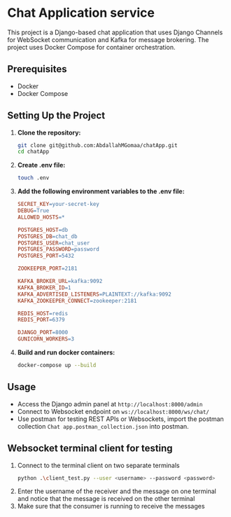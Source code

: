 # Chat Application service

This project is a Django-based chat application that uses Django Channels for WebSocket communication and Kafka for message brokering. The project uses Docker Compose for container orchestration.

## Prerequisites

- Docker
- Docker Compose


## Setting Up the Project

1. **Clone the repository:**

   ```bash
   git clone git@github.com:AbdallahMGomaa/chatApp.git
   cd chatApp
   ```
   
2. **Create .env file:**
    ```bash
    touch .env
    ```
3. **Add the following environment variables to the .env file:**
    ```makefile
    SECRET_KEY=your-secret-key
    DEBUG=True
    ALLOWED_HOSTS=*
    
    POSTGRES_HOST=db
    POSTGRES_DB=chat_db
    POSTGRES_USER=chat_user
    POSTGRES_PASSWORD=password
    POSTGRES_PORT=5432
    
    ZOOKEEPER_PORT=2181
    
    KAFKA_BROKER_URL=kafka:9092
    KAFKA_BROKER_ID=1
    KAFKA_ADVERTISED_LISTENERS=PLAINTEXT://kafka:9092
    KAFKA_ZOOKEEPER_CONNECT=zookeeper:2181
    
    REDIS_HOST=redis
    REDIS_PORT=6379
    
    DJANGO_PORT=8000
    GUNICORN_WORKERS=3
    ```
4. **Build and run docker containers:**
   ```bash
   docker-compose up --build
   ```
   
## Usage

- Access the Django admin panel at `http://localhost:8000/admin`
- Connect to Websocket endpoint on `ws://localhost:8000/ws/chat/`
- Use postman for testing REST APIs or Websockets, import the postman collection `Chat app.postman_collection.json` into postman.

## Websocket terminal client for testing
1. Connect to the terminal client on two separate terminals
   ```bash
   python .\client_test.py --user <username> --password <password>
   ```
2. Enter the username of the receiver and the message on one terminal and notice that the message is received on the other terminal
3. Make sure that the consumer is running to receive the messages